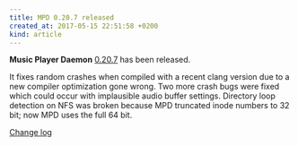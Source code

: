 ```yaml
---
title: MPD 0.20.7 released
created_at: 2017-05-15 22:51:58 +0200
kind: article
---
```


**Music Player Daemon**
[0.20.7](http://www.musicpd.org/download/mpd/0.20/mpd-0.20.7.tar.xz)
has been released.

It fixes random crashes when compiled with a recent clang version due
to a new compiler optimization gone wrong.  Two more crash bugs were
fixed which could occur with implausible audio buffer settings.
Directory loop detection on NFS was broken because MPD truncated inode
numbers to 32 bit; now MPD uses the full 64 bit.

[Change log](http://git.musicpd.org/cgit/master/mpd.git/plain/NEWS?h=v0.20.7)
